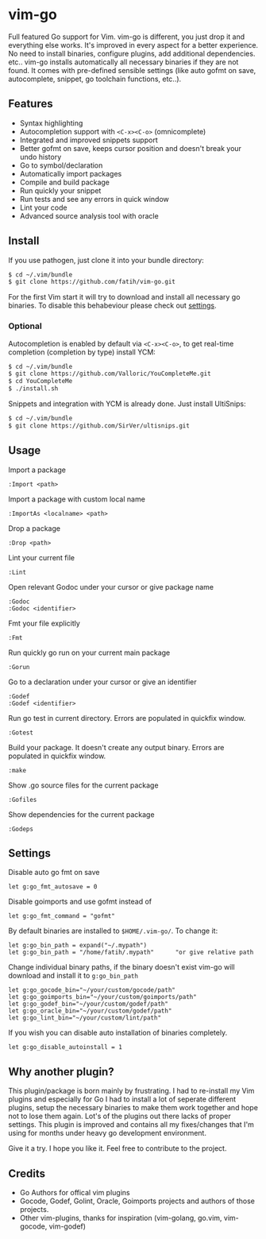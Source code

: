 # vim-go

Full featured Go support for Vim. vim-go is different, you just drop it and
everything else works. It's improved in every aspect for a better experience.
No need to install binaries, configure plugins, add additional dependencies.
etc.. vim-go installs automatically all necessary binaries if they are not
found. It comes with pre-defined sensible settings (like auto gofmt on save,
autocomplete, snippet, go toolchain functions, etc..).

## Features

* Syntax highlighting
* Autocompletion support with `<C-x><C-o>` (omnicomplete)
* Integrated and improved snippets support
* Better gofmt on save, keeps cursor position and doesn't break your undo
  history
* Go to symbol/declaration
* Automatically import packages
* Compile and build package
* Run quickly your snippet
* Run tests and see any errors in quick window
* Lint your code
* Advanced source analysis tool with oracle

## Install

If you use pathogen, just clone it into your bundle directory:

```bash
$ cd ~/.vim/bundle
$ git clone https://github.com/fatih/vim-go.git
```

For the first Vim start it will try to download and install all necessary go
binaries. To disable this behabeviour please check out
[settings](#Settings).

### Optional

Autocompletion is enabled by default via `<C-x><C-o>`, to get real-time
completion (completion by type) install YCM:

```bash
$ cd ~/.vim/bundle
$ git clone https://github.com/Valloric/YouCompleteMe.git
$ cd YouCompleteMe
$ ./install.sh
```

Snippets and integration with YCM is already done. Just install UltiSnips:

```bash
$ cd ~/.vim/bundle
$ git clone https://github.com/SirVer/ultisnips.git
```

## Usage

Import a package

	:Import <path>

Import a package with custom local name

	:ImportAs <localname> <path>

Drop a package

	:Drop <path>

Lint your current file

	:Lint

Open relevant Godoc under your cursor or give package name

	:Godoc
	:Godoc <identifier>

Fmt your file explicitly

	:Fmt

Run quickly go run on your current main package

	:Gorun

Go to a declaration under your cursor or give an identifier

	:Godef
	:Godef <identifier>

Run go test in current directory. Errors are populated in quickfix window.

	:Gotest

Build your package. It doesn't create any output binary. Errors are populated
in quickfix window.

	:make

Show .go source files for the current package

	:Gofiles

Show dependencies for the current package

	:Godeps

## Settings

Disable auto go fmt on save

```vim
let g:go_fmt_autosave = 0
```

Disable goimports and use gofmt instead of

```vim
let g:go_fmt_command = "gofmt"
```

By default binaries are installed to `$HOME/.vim-go/`. To change it:

```vim
let g:go_bin_path = expand("~/.mypath")
let g:go_bin_path = "/home/fatih/.mypath"      "or give relative path
```

Change individual binary paths, if the binary doesn't exist vim-go will
download and install it to `g:go_bin_path`

```vim
let g:go_gocode_bin="~/your/custom/gocode/path"
let g:go_goimports_bin="~/your/custom/goimports/path"
let g:go_godef_bin="~/your/custom/godef/path"
let g:go_oracle_bin="~/your/custom/godef/path"
let g:go_lint_bin="~/your/custom/lint/path"
```

If you wish you can disable auto installation of binaries completely.

```vim
let g:go_disable_autoinstall = 1
```

## Why another plugin?

This plugin/package is born mainly by frustrating. I had to re-install my Vim
plugins and especially for Go I had to install a lot of seperate different
plugins, setup the necessary binaries to make them work together and hope not
to lose them again. Lot's of the plugins out there lacks of proper settings.
This plugin is improved and contains all my fixes/changes that I'm using for
months under heavy go development environment.

Give it a try. I hope you like it. Feel free to contribute to the project.

## Credits

* Go Authors for offical vim plugins
* Gocode, Godef, Golint, Oracle, Goimports projects and authors of those projects.
* Other vim-plugins, thanks for inspiration (vim-golang, go.vim, vim-gocode, vim-godef)
